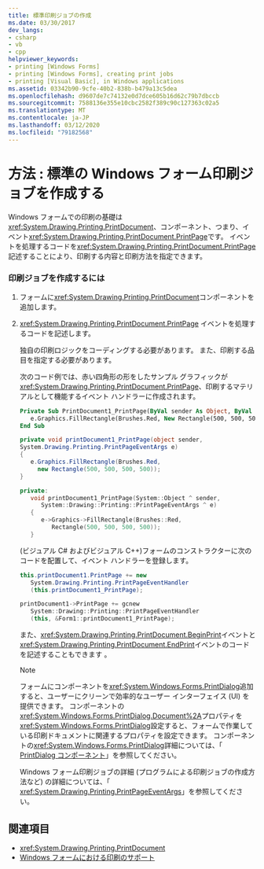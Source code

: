 ```yaml
---
title: 標準印刷ジョブの作成
ms.date: 03/30/2017
dev_langs:
- csharp
- vb
- cpp
helpviewer_keywords:
- printing [Windows Forms]
- printing [Windows Forms], creating print jobs
- printing [Visual Basic], in Windows applications
ms.assetid: 03342b90-9cfe-40b2-838b-b479a13c5dea
ms.openlocfilehash: d9607de7c74132e0d7dce605b16d62c79b7dbccb
ms.sourcegitcommit: 7588136e355e10cbc2582f389c90c127363c02a5
ms.translationtype: MT
ms.contentlocale: ja-JP
ms.lasthandoff: 03/12/2020
ms.locfileid: "79182568"
---
```

# <a name="how-to-create-standard-windows-forms-print-jobs"></a>方法 : 標準の Windows フォーム印刷ジョブを作成する
Windows フォームでの印刷の基礎は<xref:System.Drawing.Printing.PrintDocument>、コンポーネント、つまり、イベント<xref:System.Drawing.Printing.PrintDocument.PrintPage>です。 イベントを処理するコードを<xref:System.Drawing.Printing.PrintDocument.PrintPage>記述することにより、印刷する内容と印刷方法を指定できます。  
  
### <a name="to-create-a-print-job"></a>印刷ジョブを作成するには  
  
1. フォームに<xref:System.Drawing.Printing.PrintDocument>コンポーネントを追加します。  
  
2. <xref:System.Drawing.Printing.PrintDocument.PrintPage> イベントを処理するコードを記述します。  
  
     独自の印刷ロジックをコーディングする必要があります。 また、印刷する品目を指定する必要があります。  
  
     次のコード例では、赤い四角形の形をしたサンプル グラフィックが<xref:System.Drawing.Printing.PrintDocument.PrintPage>、印刷するマテリアルとして機能するイベント ハンドラーに作成されます。  
  
    ```vb  
    Private Sub PrintDocument1_PrintPage(ByVal sender As Object, ByVal e As System.Drawing.Printing.PrintPageEventArgs) Handles PrintDocument1.PrintPage  
       e.Graphics.FillRectangle(Brushes.Red, New Rectangle(500, 500, 500, 500))  
    End Sub  
    ```  
  
    ```csharp  
    private void printDocument1_PrintPage(object sender,
    System.Drawing.Printing.PrintPageEventArgs e)  
    {  
       e.Graphics.FillRectangle(Brushes.Red,
         new Rectangle(500, 500, 500, 500));  
    }  
    ```  
  
    ```cpp  
    private:  
       void printDocument1_PrintPage(System::Object ^ sender,  
          System::Drawing::Printing::PrintPageEventArgs ^ e)  
       {  
          e->Graphics->FillRectangle(Brushes::Red,  
             Rectangle(500, 500, 500, 500));  
       }  
    ```  
  
     (ビジュアル C# およびビジュアル C++)フォームのコンストラクターに次のコードを配置して、イベント ハンドラーを登録します。  
  
    ```csharp  
    this.printDocument1.PrintPage += new  
       System.Drawing.Printing.PrintPageEventHandler  
       (this.printDocument1_PrintPage);  
    ```  
  
    ```cpp  
    printDocument1->PrintPage += gcnew  
       System::Drawing::Printing::PrintPageEventHandler  
       (this, &Form1::printDocument1_PrintPage);  
    ```  
  
     また、<xref:System.Drawing.Printing.PrintDocument.BeginPrint>イベントと<xref:System.Drawing.Printing.PrintDocument.EndPrint>イベントのコードを記述することもできます 。  
  
    > [!NOTE]
    > フォームにコンポーネントを<xref:System.Windows.Forms.PrintDialog>追加すると、ユーザーにクリーンで効率的なユーザー インターフェイス (UI) を提供できます。 コンポーネントの<xref:System.Windows.Forms.PrintDialog.Document%2A>プロパティを<xref:System.Windows.Forms.PrintDialog>設定すると、フォームで作業している印刷ドキュメントに関連するプロパティを設定できます。 コンポーネントの<xref:System.Windows.Forms.PrintDialog>詳細については、「 [PrintDialog コンポーネント](../controls/printdialog-component-windows-forms.md)」を参照してください。  
  
     Windows フォーム印刷ジョブの詳細 (プログラムによる印刷ジョブの作成方法など) の詳細については、「 <xref:System.Drawing.Printing.PrintPageEventArgs>」を参照してください。  
  
## <a name="see-also"></a>関連項目

- <xref:System.Drawing.Printing.PrintDocument>
- [Windows フォームにおける印刷のサポート](windows-forms-print-support.md)
